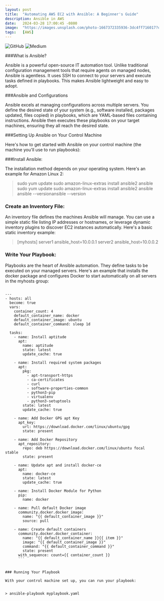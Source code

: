 ```yaml
---
layout: post
title:  "Automating AWS EC2 with Ansible: A Beginner's Guide"
description: Ansible in AWS
date:   2024-03-28 17:00:45 -0800
image:  "https://images.unsplash.com/photo-1667372335936-3dc4ff716017?q=80&w=3432&auto=format&fit=crop&ixlib=rb-4.0.3&ixid=M3wxMjA3fDB8MHxwaG90by1wYWdlfHx8fGVufDB8fHx8fA%3D%3D"
tags:   [AWS]
---
```



![GitHub](https://img.shields.io/badge/github-%23121011.svg?style=for-the-badge&logo=github&logoColor=white)
![Medium](https://img.shields.io/badge/Medium-12100E?style=for-the-badge&logo=medium&logoColor=white)


###What is Ansible?

Ansible is a powerful open-source IT automation tool. Unlike traditional configuration management tools that require agents on managed nodes, Ansible is agentless. It uses SSH to connect to your servers and execute tasks defined in playbooks. This makes Ansible lightweight and easy to adopt.

###Ansible and Configurations

Ansible excels at managing configurations across multiple servers. You define the desired state of your system (e.g., software installed, packages updated, files copied) in playbooks, which are YAML-based files containing instructions. Ansible then executes these playbooks on your target machines, ensuring they all reach the desired state.

###Setting Up Ansible on Your Control Machine

Here's how to get started with Ansible on your control machine (the machine you'll use to run playbooks):

###Install Ansible:

The installation method depends on your operating system. Here's an example for Amazon Linux 2:


> sudo yum update
sudo amazon-linux-extras install ansible2 ansible
 sudo yum update
sudo amazon-linux-extras install ansible2 ansible
ansible --versionansible --version

### Create an Inventory File:

An inventory file defines the machines Ansible will manage. You can use a simple static file listing IP addresses or hostnames, or leverage dynamic inventory plugins to discover EC2 instances automatically. Here's a basic static inventory example:

> [myhosts]
server1 ansible_host=10.0.0.1
server2 ansible_host=10.0.0.2

### Write Your Playbook:

Playbooks are the heart of Ansible automation. They define tasks to be executed on your managed servers. Here's an example that installs the docker package and configures Docker to start automatically on all servers in the myhosts group:


````

---
- hosts: all
  become: true
  vars:
    container_count: 4
    default_container_name: docker
    default_container_image: ubuntu
    default_container_command: sleep 1d

  tasks:
    - name: Install aptitude
      apt:
        name: aptitude
        state: latest
        update_cache: true

    - name: Install required system packages
      apt:
        pkg:
          - apt-transport-https
          - ca-certificates
          - curl
          - software-properties-common
          - python3-pip
          - virtualenv
          - python3-setuptools
        state: latest
        update_cache: true

    - name: Add Docker GPG apt Key
      apt_key:
        url: https://download.docker.com/linux/ubuntu/gpg
        state: present

    - name: Add Docker Repository
      apt_repository:
        repo: deb https://download.docker.com/linux/ubuntu focal stable
        state: present

    - name: Update apt and install docker-ce
      apt:
        name: docker-ce
        state: latest
        update_cache: true

    - name: Install Docker Module for Python
      pip:
        name: docker

    - name: Pull default Docker image
      community.docker.docker_image:
        name: "{{ default_container_image }}"
        source: pull

    - name: Create default containers
      community.docker.docker_container:
        name: "{{ default_container_name }}{{ item }}"
        image: "{{ default_container_image }}"
        command: "{{ default_container_command }}"
        state: present
      with_sequence: count={{ container_count }}
	  ```


### Running Your Playbook

With your control machine set up, you can run your playbook:


> ansible-playbook myplaybook.yaml
